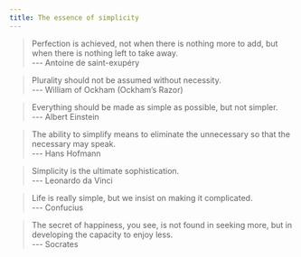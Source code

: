 ```yaml
---
title: The essence of simplicity
---
```


> Perfection is achieved, not when there is nothing more to add, but when there is nothing left to take away.  
--- Antoine de saint-exupéry

> Plurality should not be assumed without necessity.  
--- William of Ockham (Ockham’s Razor)

> Everything should be made as simple as possible, but not simpler.  
--- Albert Einstein

> The ability to simplify means to eliminate the unnecessary so that the necessary may speak.  
--- Hans Hofmann

> Simplicity is the ultimate sophistication.  
--- Leonardo da Vinci

> Life is really simple, but we insist on making it complicated.  
--- Confucius

> The secret of happiness, you see, is not found in seeking more, but in developing the capacity to enjoy less.  
--- Socrates

